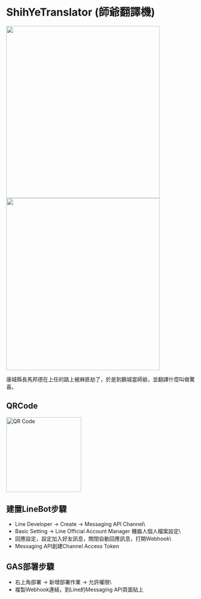 # ShihYeTranslator (師爺翻譯機)
<img src="https://user-images.githubusercontent.com/30222789/207522406-b12b5320-d953-4366-8070-b31d99f2251b.jpg" width="410" height="460" /> <img src="https://user-images.githubusercontent.com/30222789/207523056-fc4eae4c-5191-4a19-ab55-193b3661fd0b.jpg" width="410" height="460" />

康城縣長馬邦德在上任的路上被麻匪劫了，於是到鵝城當師爺，並翻譯什麼叫做驚喜。

## QRCode
<img width="200" alt="QR Code" src="https://user-images.githubusercontent.com/30222789/207525564-9ef1b3da-2fe6-4bbb-b62e-e6bbd2c63ea6.png">



## 建置LineBot步驟
* Line Developer -> Create -> Messaging API Channel\
* Basic Setting -> Line Official Account Manager 機器人個人檔案設定\
* 回應設定，設定加入好友訊息，關閉自動回應訊息，打開Webhook\
* Messaging API創建Channel Access Token


## GAS部署步驟
* 右上角部署 -> 新增部署作業 -> 允許權限\
* 複製Webhook連結，到Line的Messaging API頁面貼上
